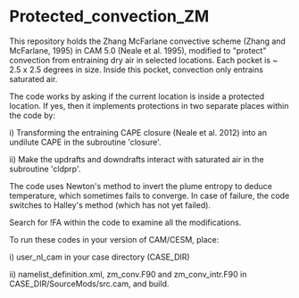 # Protected_convection_ZM

This repository holds the Zhang McFarlane convective scheme (Zhang and McFarlane, 1995) in CAM 5.0 (Neale et al. 1995),
modified to "protect" convection from entraining dry air in selected locations. Each pocket is ~ 2.5 x 2.5 degrees in size. 
Inside this pocket, convection only entrains saturated air. 

The code works by asking if the current location is inside a protected location. If yes, then it implements 
protections in two separate places within the code by: 

  i) Transforming the entraining CAPE closure (Neale et al. 2012) into an undilute CAPE 
      in the subroutine 'closure'. 
      
  ii) Make the updrafts and downdrafts interact with saturated air in the subroutine 'cldprp'. 
  
  The code uses Newton's method to invert the plume entropy to deduce temperature, which sometimes fails to converge. In case of failure, the code switches to Halley's method (which has not yet failed).
  
  Search for !FA within the code to examine all the modifications. 
  
  To run these codes in your version of CAM/CESM, place: 
   
   i) user_nl_cam in your case directory (CASE_DIR)
   
   ii) namelist_definition.xml, zm_conv.F90 and zm_conv_intr.F90 in CASE_DIR/SourceMods/src.cam,
   and build.
